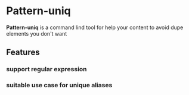 # Pattern-uniq

**Pattern-uniq** is a command lind tool for help your content to avoid dupe elements you don't want

## Features

### support regular expression

### suitable use case for unique aliases

<!-- ## Usage -->
<!-- -  -->
<!-- - -->
